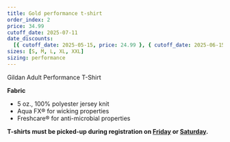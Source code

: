 ```yaml
---
title: Gold performance t-shirt
order_index: 2
price: 34.99
cutoff_date: 2025-07-11
date_discounts:
  [{ cutoff_date: 2025-05-15, price: 24.99 }, { cutoff_date: 2025-06-15, price: 29.99 }]
sizes: [S, M, L, XL, XXL]
sizing: performance
---
```


Gildan Adult Performance T-Shirt

**Fabric**

- 5 oz., 100% polyester jersey knit
- Aqua FX® for wicking properties
- Freshcare® for anti-microbial properties

**T-shirts must be picked-up during registration on [Friday](/schedule/friday/registration-and-expo/) or [Saturday](/schedule/saturday/registration-and-expo/).**

<!-- https://www.alphabroder.com/product/g420/gildan-adult-performance-t-shirt.html -->
